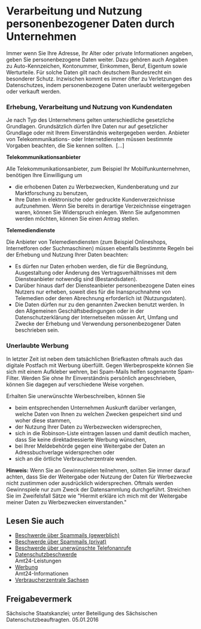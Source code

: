 # Verarbeitung und Nutzung personenbezogener Daten durch Unternehmen

Immer wenn Sie Ihre Adresse, Ihr Alter oder private Informationen angeben, geben Sie personenbezogene Daten weiter. Dazu gehören auch Angaben zu Auto-Kennzeichen, Kontonummer, Einkommen, Beruf, Eigentum sowie Werturteile. Für solche Daten gilt nach deutschem Bundesrecht ein besonderer Schutz. Inzwischen kommt es immer öfter zu Verletzungen des Datenschutzes, indem personenbezogene Daten unerlaubt weitergegeben oder verkauft werden.

### Erhebung, Verarbeitung und Nutzung von Kundendaten

Je nach Typ des Unternehmens gelten unterschiedliche gesetzliche Grundlagen. Grundsätzlich dürfen Ihre Daten nur auf gesetzlicher Grundlage oder mit Ihrem Einverständnis weitergegeben werden. Anbieter von Telekommunikations- oder Internetdiensten müssen bestimmte Vorgaben beachten, die Sie kennen sollten. [...]

**Telekommunikationsanbieter**

Alle Telekommunikationsanbieter, zum Beispiel Ihr Mobilfunkunternehmen, benötigen Ihre Einwilligung um

* die erhobenen Daten zu Werbezwecken, Kundenberatung und zur Marktforschung zu benutzen,
* Ihre Daten in elektronische oder gedruckte Kundenverzeichnisse aufzunehmen. Wenn Sie bereits in derartige Verzeichnisse eingetragen waren, können Sie Widerspruch einlegen. Wenn Sie aufgenommen werden möchten, können Sie einen Antrag stellen.

**Telemediendienste**

Die Anbieter von Telemediendiensten (zum Beispiel Onlineshops, Internetforen oder Suchmaschinen) müssen ebenfalls bestimmte Regeln bei der Erhebung und Nutzung Ihrer Daten beachten:

* Es dürfen nur Daten erhoben werden, die für die Begründung, Ausgestaltung oder Änderung des Vertragsverhältnisses mit dem Diensteanbieter notwendig sind (Bestandsdaten).
* Darüber hinaus darf der Diensteanbieter personenbezogene Daten eines Nutzers nur erheben, soweit dies für die Inanspruchnahme von Telemedien oder deren Abrechnung erforderlich ist (Nutzungsdaten).
* Die Daten dürfen nur zu den genannten Zwecken benutzt werden. In den Allgemeinen Geschäftsbedingungen oder in der Datenschutzerklärung der Internetseiten müssen Art, Umfang und Zwecke der Erhebung und Verwendung personenbezogener Daten beschrieben sein.

### Unerlaubte Werbung

In letzter Zeit ist neben dem tatsächlichen Briefkasten oftmals auch das digitale Postfach mit Werbung überfüllt. Gegen Werbeprospekte können Sie sich mit einem Aufkleber wehren, bei Spam-Mails helfen sogenannte Spam-Filter. Werden Sie ohne Ihr Einverständnis persönlich angeschrieben, können Sie dagegen auf verschiedene Weise vorgehen.

Erhalten Sie unerwünschte Werbeschreiben, können Sie

* beim entsprechenden Unternehmen Auskunft darüber verlangen, welche Daten von Ihnen zu welchen Zwecken gespeichert sind und woher diese stammen,
* der Nutzung Ihrer Daten zu Werbezwecken widersprechen,
* sich in die Robinson-Liste eintragen lassen und damit deutlich machen, dass Sie keine direktadressierte Werbung wünschen,
* bei Ihrer Meldebehörde gegen eine Weitergabe der Daten an Adressbuchverlage widersprechen oder
* sich an die örtliche Verbraucherzentrale wenden.

**Hinweis:**  Wenn Sie an Gewinnspielen teilnehmen, sollten Sie immer darauf achten, dass Sie der Weitergabe oder Nutzung der Daten für Werbezwecke nicht zustimmen oder ausdrücklich widersprechen. Oftmals werden Gewinnspiele nur zum Zweck der Datensammlung durchgeführt. Streichen Sie im Zweifelsfall Sätze wie "Hiermit erkläre ich mich mit der Weitergabe meiner Daten zu Werbezwecken einverstanden."

## Lesen Sie auch

* [Beschwerde über Spammails (gewerblich)](https://amt24dev.sachsen.de/zufi/leistungen/6000111)
* [Beschwerde über Spammails (privat)](https://amt24dev.sachsen.de/zufi/leistungen/6000539)
* [Beschwerde über unerwünschte Telefonanrufe](https://amt24dev.sachsen.de/zufi/leistungen/6000598)
* [Datenschutzbeschwerde](https://amt24dev.sachsen.de/zufi/leistungen/6000577)  
  Amt24-Leistungen
* [Werbung](https://amt24dev.sachsen.de/zufi/lebenslagen/5000217)  
  Amt24-Informationen
* [Verbraucherzentrale Sachsen](https://www.verbraucherzentrale-sachsen.de/home "Website der Verbraucherzentrale in Sachsen")

## Freigabevermerk

Sächsische Staatskanzlei; unter Beteiligung des Sächsischen Datenschutzbeauftragten. 05.01.2016
